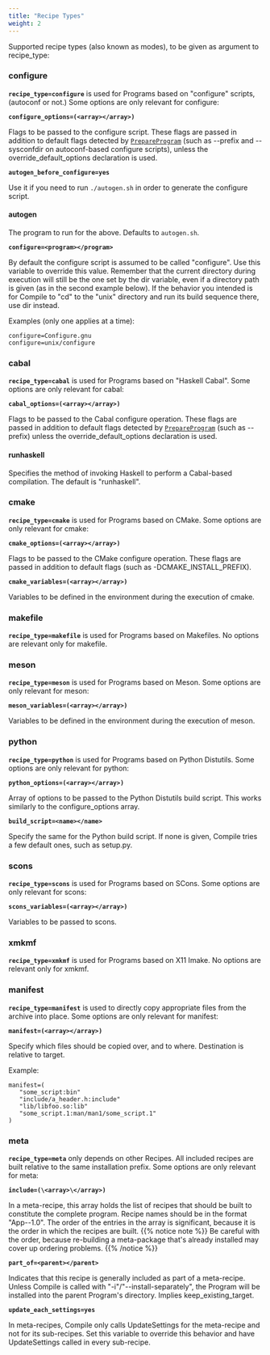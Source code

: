 ```yaml
---
title: "Recipe Types"
weight: 2
---
```


Supported recipe types (also known as modes), to be given as argument to
recipe_type:

### configure

**`recipe_type=configure`** is used for Programs based on "configure" scripts,
(autoconf or not.) Some options are only relevant for configure:

**`configure_options=(<array></array>)`**

Flags to be passed to the configure script. These flags are passed in addition
to default flags detected by [`PrepareProgram`](/Commands/PrepareProgram) (such
as --prefix and --sysconfdir on autoconf-based configure scripts), unless the
override_default_options declaration is used.

**`autogen_before_configure=yes`**

Use it if you need to run `./autogen.sh` in order to generate the configure
script.

#### autogen

The program to run for the above. Defaults to `autogen.sh`.

**`configure=<program></program>`**

By default the configure script is assumed to be called "configure". Use this
variable to override this value. Remember that the current directory during
execution will still be the one set by the dir variable, even if a directory
path is given (as in the second example below). If the behavior you intended is
for Compile to "cd" to the "unix" directory and run its build sequence there,
use dir instead.

Examples (only one applies at a time):

```fish
configure=Configure.gnu
configure=unix/configure
```

### cabal

**`recipe_type=cabal`** is used for Programs based on "Haskell Cabal". Some
options are only relevant for cabal:

**`cabal_options=(<array></array>)`**

Flags to be passed to the Cabal configure operation. These flags are passed in
addition to default flags detected by
[`PrepareProgram`](/Commands/PrepareProgram) (such as --prefix) unless the
override_default_options declaration is used.

#### runhaskell

Specifies the method of invoking Haskell to perform a Cabal-based compilation.
The default is "runhaskell".

### cmake

**`recipe_type=cmake`** is used for Programs based on CMake. Some options are
only relevant for cmake:

**`cmake_options=(<array></array>)`**

Flags to be passed to the CMake configure operation. These flags are passed in
addition to default flags (such as -DCMAKE_INSTALL_PREFIX).

**`cmake_variables=(<array></array>)`**

Variables to be defined in the environment during the execution of cmake.

### makefile

**`recipe_type=makefile`** is used for Programs based on Makefiles. No options
are relevant only for makefile.

### meson

**`recipe_type=meson`** is used for Programs based on Meson. Some options are
only relevant for meson:

**`meson_variables=(<array></array>)`**

Variables to be defined in the environment during the execution of meson.

### python

**`recipe_type=python`** is used for Programs based on Python Distutils. Some
options are only relevant for python:

**`python_options=(<array></array>)`**

Array of options to be passed to the Python Distutils build script. This works
similarly to the configure_options array.

**`build_script=<name></name>`**

Specify the same for the Python build script. If none is given, Compile tries a
few default ones, such as setup.py.

### scons

**`recipe_type=scons`** is used for Programs based on SCons. Some options are
only relevant for scons:

**`scons_variables=(<array></array>)`**

Variables to be passed to scons.

### xmkmf

**`recipe_type=xmkmf`** is used for Programs based on X11 Imake. No options are
relevant only for xmkmf.

### manifest

**`recipe_type=manifest`** is used to directly copy appropriate files from the
archive into place. Some options are only relevant for manifest:

**`manifest=(<array></array>)`**

Specify which files should be copied over, and to where. Destination is relative
to target.

Example:

```fish
manifest=(
   "some_script:bin"
   "include/a_header.h:include"
   "lib/libfoo.so:lib"
   "some_script.1:man/man1/some_script.1"
)
```

### meta

**`recipe_type=meta`** only depends on other Recipes. All included recipes are
built relative to the same installation prefix. Some options are only relevant
for meta:

**`include=(\<array>\</array>)`**

In a meta-recipe, this array holds the list of recipes that should be built to
constitute the complete program. Recipe names should be in the format
"App--1.0". The order of the entries in the array is significant, because it is
the order in which the recipes are built. {{% notice note %}} Be careful with
the order, because re-building a meta-package that's already installed may cover
up ordering problems. {{% /notice %}}

**`part_of=<parent></parent>`**

Indicates that this recipe is generally included as part of a meta-recipe.
Unless Compile is called with "-i"/"--install-separately", the Program will be
installed into the parent Program's directory. Implies keep_existing_target.

**`update_each_settings=yes`**

In meta-recipes, Compile only calls UpdateSettings for the meta-recipe and not
for its sub-recipes. Set this variable to override this behavior and have
UpdateSettings called in every sub-recipe.
